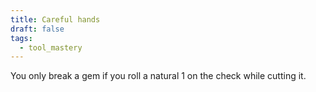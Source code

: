 ```yaml
---
title: Careful hands
draft: false
tags:
  - tool_mastery
---
```

You only break a gem if you roll a natural 1 on the check while cutting it.